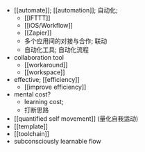 - [[automate]]; [[automation]]; 自动化;
    - [[IFTTT]]
    - [[iOS/Workflow]]
    - [[Zapier]]
    - 多个应用间的对接与合作; 联动
    - 自动化工具; 自动化流程
- collaboration tool
    - [[workaround]]
    - [[workspace]]
- effective; [[efficiency]]
    - [[improve efficiency]]
- mental cost?
    - learning cost;
    - 打断思路
- [[quantified self movement]] (量化自我运动)
- [[template]]
- [[toolchain]]
- subconsciously learnable flow
